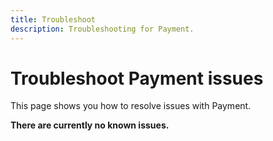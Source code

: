 ```yaml
---
title: Troubleshoot
description: Troubleshooting for Payment.
---
```


# Troubleshoot Payment issues

This page shows you how to resolve issues with Payment.

**There are currently no known issues.**
